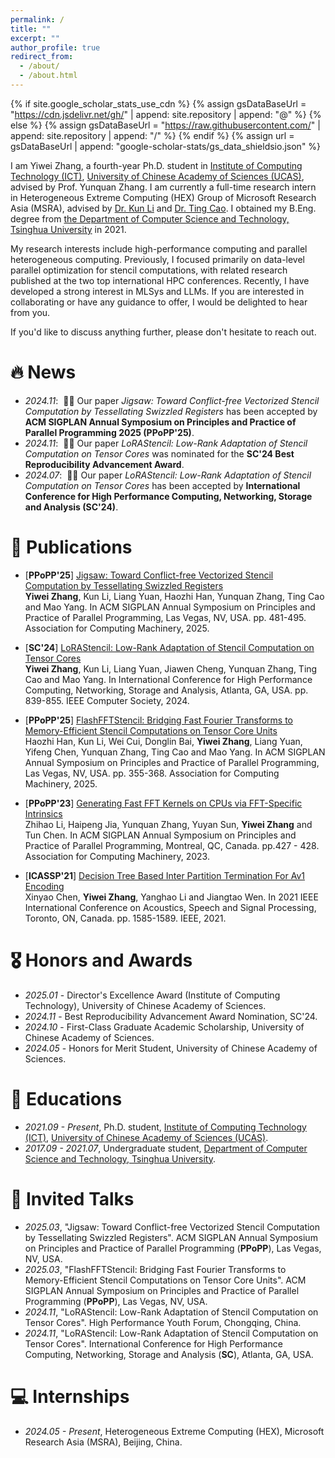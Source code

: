 ```yaml
---
permalink: /
title: ""
excerpt: ""
author_profile: true
redirect_from: 
  - /about/
  - /about.html
---
```


{% if site.google_scholar_stats_use_cdn %}
{% assign gsDataBaseUrl = "https://cdn.jsdelivr.net/gh/" | append: site.repository | append: "@" %}
{% else %}
{% assign gsDataBaseUrl = "https://raw.githubusercontent.com/" | append: site.repository | append: "/" %}
{% endif %}
{% assign url = gsDataBaseUrl | append: "google-scholar-stats/gs_data_shieldsio.json" %}

<span class='anchor' id='about-me'></span>

I am Yiwei Zhang, a fourth-year Ph.D. student in [Institute of Computing Technology (ICT)](http://english.ict.cas.cn/), [University of Chinese Academy of Sciences (UCAS)](https://www.ucas.ac.cn/), advised by Prof. Yunquan Zhang. I am currently a full-time research intern in Heterogeneous Extreme Computing (HEX) Group of Microsoft Research Asia (MSRA), advised by [Dr. Kun Li](https://www.likun.tech/) and [Dr. Ting Cao](https://www.microsoft.com/en-us/research/people/ticao/).
I obtained my B.Eng. degree from [the Department of Computer Science and Technology, Tsinghua University](https://www.cs.tsinghua.edu.cn/) in 2021.

My research interests include high-performance computing and parallel heterogeneous computing. Previously, I focused primarily on data-level parallel optimization for stencil computations, with related research published at the two top international HPC conferences. Recently, I have developed a strong interest in MLSys and LLMs. If you are interested in collaborating or have any guidance to offer, I would be delighted to hear from you.

If you'd like to discuss anything further, please don't hesitate to reach out.


# 🔥 News
- *2024.11*: &nbsp;🎉🎉 Our paper *Jigsaw: Toward Conflict-free Vectorized Stencil Computation by Tessellating Swizzled Registers* has been accepted by **ACM SIGPLAN Annual Symposium on Principles and Practice of Parallel Programming 2025 (PPoPP'25)**. 
- *2024.11*: &nbsp;🎉🎉 Our paper *LoRAStencil: Low-Rank Adaptation of Stencil Computation on Tensor Cores* was nominated for the **SC'24 Best Reproducibility Advancement Award**.
- *2024.07*: &nbsp;🎉🎉 Our paper *LoRAStencil: Low-Rank Adaptation of Stencil Computation on Tensor Cores* has been accepted by **International Conference for High Performance Computing, Networking, Storage and Analysis (SC'24)**.


# 📝 Publications 

- [**PPoPP'25**] [Jigsaw: Toward Conflict-free Vectorized Stencil Computation by Tessellating Swizzled Registers](https://dl.acm.org/doi/abs/10.1145/3710848.3710886)  
 **Yiwei Zhang**, Kun Li, Liang Yuan, Haozhi Han, Yunquan Zhang, Ting Cao and Mao Yang. In ACM SIGPLAN Annual Symposium on Principles and Practice of Parallel Programming, Las Vegas, NV, USA. pp. 481-495. Association for Computing Machinery, 2025.

- [**SC'24**] [LoRAStencil: Low-Rank Adaptation of Stencil Computation on Tensor Cores](https://ieeexplore.ieee.org/abstract/document/10793164)  
**Yiwei Zhang**, Kun Li, Liang Yuan, Jiawen Cheng, Yunquan Zhang, Ting Cao and Mao Yang. In International Conference for High Performance Computing, Networking, Storage and Analysis, Atlanta, GA, USA. pp. 839-855. IEEE Computer Society, 2024.

- [**PPoPP'25**] [FlashFFTStencil: Bridging Fast Fourier Transforms to Memory-Efficient Stencil Computations on Tensor Core Units](https://dl.acm.org/doi/abs/10.1145/3710848.3710897)  
Haozhi Han, Kun Li, Wei Cui, Donglin Bai, **Yiwei Zhang**, Liang Yuan, Yifeng Chen, Yunquan Zhang, Ting Cao and Mao Yang. In ACM SIGPLAN Annual Symposium on Principles and Practice of Parallel Programming, Las Vegas, NV, USA. pp. 355-368. Association for Computing Machinery, 2025.

- [**PPoPP'23**] [Generating Fast FFT Kernels on CPUs via FFT-Specific Intrinsics](https://dl.acm.org/doi/abs/10.1145/3572848.3577477)  
Zhihao Li, Haipeng Jia, Yunquan Zhang, Yuyan Sun, **Yiwei Zhang** and Tun Chen. In ACM SIGPLAN Annual Symposium on Principles and Practice of Parallel Programming, Montreal, QC, Canada. pp.427 - 428. Association for Computing Machinery, 2023.

- [**ICASSP'21**] [Decision Tree Based Inter Partition Termination For Av1 Encoding](https://ieeexplore.ieee.org/abstract/document/9413481?casa_token=PV-wJc_JQCAAAAAA:2FaGOOheYZzkrmQ70AJYsTr_r7jnCU8apheJvm6LGVia-RAj36ujIqix0pA6vLKw6xsqH_J5wa8J)  
Xinyao Chen, **Yiwei Zhang**, Yanghao Li and Jiangtao Wen. In 2021 IEEE International Conference on Acoustics, Speech and Signal Processing, Toronto, ON, Canada. pp. 1585-1589. IEEE, 2021.

# 🎖 Honors and Awards
- *2025.01* - Director's Excellence Award (Institute of Computing Technology), University of Chinese Academy of Sciences.
- *2024.11* - Best Reproducibility Advancement Award Nomination, SC'24.
- *2024.10* - First-Class Graduate Academic Scholarship, University of Chinese Academy of Sciences.
- *2024.05* - Honors for Merit Student, University of Chinese Academy of Sciences. 

# 📖 Educations
- *2021.09 - Present*, Ph.D. student, [Institute of Computing Technology (ICT)](http://english.ict.cas.cn/), [University of Chinese Academy of Sciences (UCAS)](https://www.ucas.ac.cn/). 
- *2017.09 - 2021.07*, Undergraduate student, [Department of Computer Science and Technology, Tsinghua University](https://www.cs.tsinghua.edu.cn/).

# 💬 Invited Talks
- *2025.03*, "Jigsaw: Toward Conflict-free Vectorized Stencil Computation by Tessellating Swizzled Registers". ACM SIGPLAN Annual Symposium on Principles and Practice of Parallel Programming (**PPoPP**), Las Vegas, NV, USA.
- *2025.03*, "FlashFFTStencil: Bridging Fast Fourier Transforms to Memory-Efficient Stencil Computations on Tensor Core Units". ACM SIGPLAN Annual Symposium on Principles and Practice of Parallel Programming (**PPoPP**), Las Vegas, NV, USA.
- *2024.11*, "LoRAStencil: Low-Rank Adaptation of Stencil Computation on Tensor Cores". High Performance Youth Forum, Chongqing, China.
- *2024.11*, "LoRAStencil: Low-Rank Adaptation of Stencil Computation on Tensor Cores". International Conference for High Performance Computing, Networking, Storage and Analysis (**SC**), Atlanta, GA, USA. 


# 💻 Internships
- *2024.05 - Present*, Heterogeneous Extreme Computing (HEX), Microsoft Research Asia (MSRA), Beijing, China.